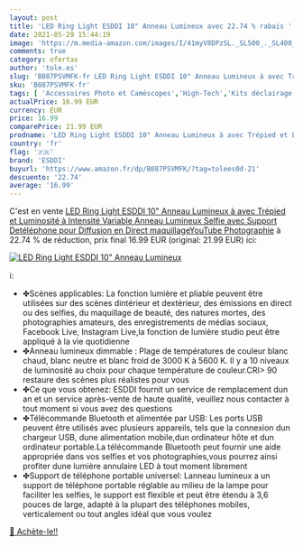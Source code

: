 ```yaml
---
layout: post
title: 'LED Ring Light ESDDI 10" Anneau Lumineux avec 22.74 % rabais '
date: 2021-05-29 15:44:19
image: 'https://m.media-amazon.com/images/I/41myV8DPzSL._SL500_._SL400_.jpg'
comments: true
category: ofertas
author: 'tole.es'
slug: 'B087PSVMFK-fr LED Ring Light ESDDI 10" Anneau Lumineux à avec Trépied et...'
sku: 'B087PSVMFK-fr'
tags: [ 'Accessoires Photo et Caméscopes','High-Tech','Kits déclairage studio','Photo et caméscopes','Studio photo et éclairage','esddi', ]
actualPrice: 16.99 EUR
currency: EUR
price: 16.99
comparePrice: 21.99 EUR
prodname: 'LED Ring Light ESDDI 10" Anneau Lumineux à avec Trépied et Luminosité à Intensité Variable Anneau Lumineux Selfie avec Support Detéléphone pour Diffusion en Direct maquillageYouTube  Photographie'
country: 'fr'
flag: '🇫🇷'
brand: 'ESDDI'
buyurl: 'https://www.amazon.fr/dp/B087PSVMFK/?tag=tolees0d-21'
descuento: '22.74'
average: '16.99'
---
```


C'est en vente [LED Ring Light ESDDI 10" Anneau Lumineux à avec Trépied et Luminosité à Intensité Variable Anneau Lumineux Selfie avec Support Detéléphone pour Diffusion en Direct maquillageYouTube  Photographie](https://www.amazon.fr/dp/B087PSVMFK/?tag=tolees0d-21)  à  22.74 % de réduction, prix final  16.99 EUR (original: 21.99 EUR) ici:

[![LED Ring Light ESDDI 10" Anneau Lumineux](https://m.media-amazon.com/images/I/41myV8DPzSL._SL500_._SL400_.jpg)](https://www.amazon.fr/dp/B087PSVMFK/?tag=tolees0d-21)

ℹ️:

- ✤Scènes applicables: La fonction lumière et pliable peuvent être utilisées sur des scènes dintérieur et dextérieur, des émissions en direct ou des selfies, du maquillage de beauté, des natures mortes, des photographies amateurs, des enregistrements de médias sociaux, Facebook Live, Instagram Live,la fonction de lumière studio peut être appliqué à la vie quotidienne
- ✤Anneau lumineux dimmable : Plage de températures de couleur blanc chaud, blanc neutre et blanc froid de 3000 K à 5600 K. Il y a 10 niveaux de luminosité au choix pour chaque température de couleur.CRI> 90 restaure des scènes plus réalistes pour vous
- ✤Ce que vous obtenez: ESDDI fournit un service de remplacement dun an et un service après-vente de haute qualité, veuillez nous contacter à tout moment si vous avez des questions
- ✤Télécommande Bluetooth et alimentée par USB: Les ports USB peuvent être utilisés avec plusieurs appareils, tels que la connexion dun chargeur USB, dune alimentation mobile,dun ordinateur hôte et dun ordinateur portable.La télécommande Bluetooth peut fournir une aide appropriée dans vos selfies et vos photographies,vous pourrez ainsi profiter dune lumière annulaire LED à tout moment librement
- ✤Support de téléphone portable universel: Lanneau lumineux a un support de téléphone portable réglable au milieu de la lampe pour faciliter les selfies, le support est flexible et peut être étendu à 3,6 pouces de large, adapté à la plupart des téléphones mobiles, verticalement ou tout angles idéal que vous voulez

[🛒 Achète-le!!](https://www.amazon.fr/dp/B087PSVMFK/?tag=tolees0d-21)
